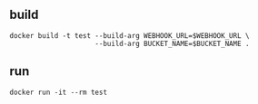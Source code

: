 ## build

```
docker build -t test --build-arg WEBHOOK_URL=$WEBHOOK_URL \
                     --build-arg BUCKET_NAME=$BUCKET_NAME .
```

## run

```
docker run -it --rm test
```
